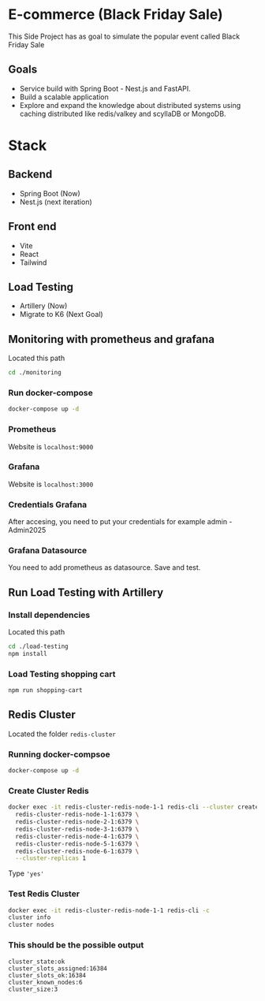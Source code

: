 # E-commerce (Black Friday Sale)

This Side Project has as goal to simulate the popular event called Black Friday Sale

## Goals

- Service build with Spring Boot - Nest.js and FastAPI.
- Build a scalable application
- Explore and expand the knowledge about distributed systems using caching distributed like redis/valkey and scyllaDB or MongoDB.


# Stack 

## Backend 

- Spring Boot (Now)
- Nest.js (next iteration)

## Front end
- Vite
- React
- Tailwind

## Load Testing

- Artillery (Now)
- Migrate to K6 (Next Goal)

## Monitoring with prometheus and grafana

Located this path
```bash
cd ./monitoring
```

### Run docker-compose 

```bash
docker-compose up -d
```

### Prometheus

Website is `localhost:9000`

### Grafana 

Website is `localhost:3000`

### Credentials Grafana
After accesing, you need to put your credentials for example admin - Admin2025

### Grafana Datasource

You need to add prometheus as datasource.
Save and test.

## Run Load Testing with Artillery

### Install dependencies

Located this path
```bash
cd ./load-testing
npm install
```
### Load Testing shopping cart

```bash
npm run shopping-cart
```

## Redis Cluster

Located the folder `redis-cluster`


### Running docker-compsoe

```bash
docker-compose up -d
```

### Create Cluster Redis

```bash
docker exec -it redis-cluster-redis-node-1-1 redis-cli --cluster create \
  redis-cluster-redis-node-1-1:6379 \
  redis-cluster-redis-node-2-1:6379 \
  redis-cluster-redis-node-3-1:6379 \
  redis-cluster-redis-node-4-1:6379 \
  redis-cluster-redis-node-5-1:6379 \
  redis-cluster-redis-node-6-1:6379 \
  --cluster-replicas 1
```

Type `'yes'`

### Test Redis Cluster

```bash
docker exec -it redis-cluster-redis-node-1-1 redis-cli -c
cluster info 
cluster nodes
```

### This should be the possible output

```text
cluster_state:ok
cluster_slots_assigned:16384
cluster_slots_ok:16384
cluster_known_nodes:6
cluster_size:3
```

